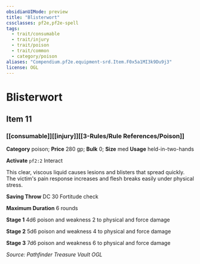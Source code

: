 ```yaml
---
obsidianUIMode: preview
title: "Blisterwort"
cssclasses: pf2e,pf2e-spell
tags:
  - trait/consumable
  - trait/injury
  - trait/poison
  - trait/common
  - category/poison
aliases: "Compendium.pf2e.equipment-srd.Item.F0x5a1MI3k9Du9j3"
license: OGL
---
```

# Blisterwort
## Item 11
### [[consumable]][[injury]][[3-Rules/Rule References/Poison]]

**Category** poison; 
**Price** 280 gp; 
**Bulk** 0; **Size** med
**Usage** held-in-two-hands

**Activate** `pf2:2` Interact

This clear, viscous liquid causes lesions and blisters that spread quickly. The victim's pain response increases and flesh breaks easily under physical stress.

**Saving Throw** DC 30 Fortitude check

**Maximum Duration** 6 rounds

**Stage 1** 4d6 poison and weakness 2 to physical and force damage

**Stage 2** 5d6 poison and weakness 4 to physical and force damage

**Stage 3** 7d6 poison and weakness 6 to physical and force damage

*Source: Pathfinder Treasure Vault*
*OGL*